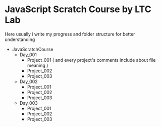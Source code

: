 # JavaScript Scratch Course by LTC Lab

Here usually i write my progress and folder structure for better understanding

- JavaScratchCourse
  - Day_001
    - Project_001 ( and every project's comments include about file meaning )
    - Project_002
    - Project_003
  - Day_002
    - Project_001
    - Project_002
    - Project_003
  - Day_003
    - Project_001
    - Project_002
    - Project_003
